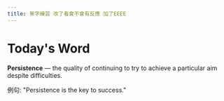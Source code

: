 ```yaml
---
title: 單字練習 改了看會不會有反應 加了EEEE
---
```


# Today's Word

**Persistence** — the quality of continuing to try to achieve a particular aim despite difficulties.

例句: "Persistence is the key to success."
